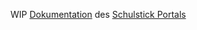WIP
[Dokumentation](./lektion1/intro.md) des [Schulstick Portals](https://github.com/fsfw-dresden/schulstick-portal)
